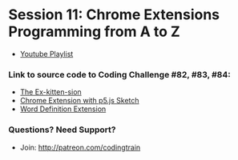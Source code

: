 # Session 11: Chrome Extensions<br />Programming from A to Z
* [Youtube Playlist](https://www.youtube.com/watch?v=hkOTAmmuv_4&list=PLRqwX-V7Uu6bL9VOMT65ahNEri9uqLWfS)


### Link to source code to Coding Challenge #82, #83, #84:
* [The Ex-kitten-sion](https://github.com/CodingTrain/website/tree/main/CodingChallenges/CC_082_Image_Chrome_Extension_The_Ex-Kitten-sion/JavaScript)
* [Chrome Extension with p5.js Sketch](https://github.com/CodingTrain/website/tree/main/CodingChallenges/CC_083_Chrome_Extension_with_p5js_Sketch/JavaScript)
* [Word Definition Extension](https://github.com/CodingTrain/website/tree/main/CodingChallenges/CC_084_Word_Definition_Extension/JavaScript)

### Questions? Need Support?
* Join: http://patreon.com/codingtrain
